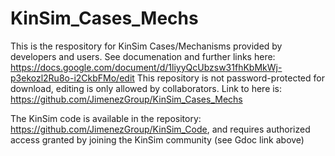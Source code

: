 # KinSim_Cases_Mechs
This is the respository for KinSim Cases/Mechanisms provided by developers and users. 
See documenation and further links here: https://docs.google.com/document/d/1liyyQcUbzsw31fhKbMkWj-p3ekozl2Ru8o-i2CkbFMo/edit
This repository is not password-protected for download, editing is only allowed by collaborators.
Link to here is: https://github.com/JimenezGroup/KinSim_Cases_Mechs

The KinSim code is available in the repository: https://github.com/JimenezGroup/KinSim_Code, and requires authorized access granted by joining the KinSim community (see Gdoc link above)
